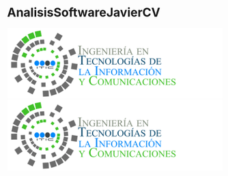 # AnalisisSoftwareJavierCV
![](https://github.com/JavierChavez/AnalisisSoftwareJavierCV/blob/main/TECNOLOGIAS-DE-LA-INFORMACION-Y-COMUNICACIONES_HEADING1-2048x672.png?raw=true)
![](https://github.com/JavierChavez/AnalisisSoftwareJavierCV/blob/main/TECNOLOGIAS-DE-LA-INFORMACION-Y-COMUNICACIONES_HEADING1-2048x672.png?raw=true)
